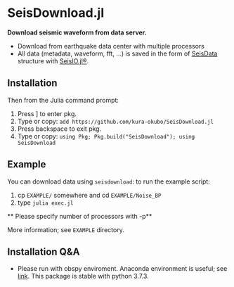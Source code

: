 # SeisDownload.jl

**Download seismic waveform from data server.**


- Download from earthquake data center with multiple processors
- All data (metadata, waveform, fft, ...) is saved in the form of [SeisData](https://seisio.readthedocs.io/en/latest/src/working_with_data.html) structure with [SeisIO.jl®](https://github.com/jpjones76/SeisIO.jl).

## Installation

Then from the Julia command prompt:

1. Press ] to enter pkg.
2. Type or copy: `add https://github.com/kura-okubo/SeisDownload.jl`
3. Press backspace to exit pkg.
4. Type or copy: `using Pkg; Pkg.build("SeisDownload"); using SeisDownload`

## Example
You can download data using `seisdownload`:
to run the example script:

  1. cp `EXAMPLE/` somewhere and cd `EXAMPLE/Noise_BP`
  2. type `julia exec.jl`

** Please specify number of processors with -p**

More information; see `EXAMPLE` directory.

## Installation Q&A
- Please run with obspy enviroment.
Anaconda environment is useful; see [link](https://github.com/obspy/obspy/wiki/Installation-via-Anaconda). This package is stable with python 3.7.3.
